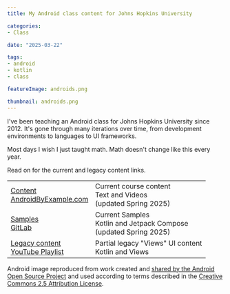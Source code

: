 ```yaml
---
title: My Android class content for Johns Hopkins University

categories:
- Class

date: "2025-03-22"

tags:
- android
- kotlin
- class

featureImage: androids.png

thumbnail: androids.png
---
```


I've been teaching an Android class for Johns Hopkins University since 2012. It's gone through many iterations over time, from development environments to languages to UI frameworks.

Most days I wish I just taught math. Math doesn't change like this every year.

Read on for the current and legacy content links.

<!--more-->

| | |
|--|--|
|[Content<br/>AndroidByExample.com](https://androidbyexample.com)|Current course content<br/>Text and Videos<br/>(updated Spring 2025)|
|[Samples<br/>GitLab](https://gitlab.com/605-686/spring-2025-refresh)|Current Samples<br/>Kotlin and Jetpack Compose<br/>(updated Spring 2025)|
|[Legacy content<br/>YouTube Playlist](https://www.youtube.com/watch?v=YvcVYw57qNc&list=PLW-6wqFEcgTpc2rBCGhyFNksqaG0OhlvJ)|Partial legacy "Views" UI content<br/>Kotlin and Views|

Android image reproduced from work created and [shared by the Android Open Source Project](http://code.google.com/policies.html) and used according to terms described in the [Creative Commons 2.5 Attribution License](http://creativecommons.org/licenses/by/2.5/).
